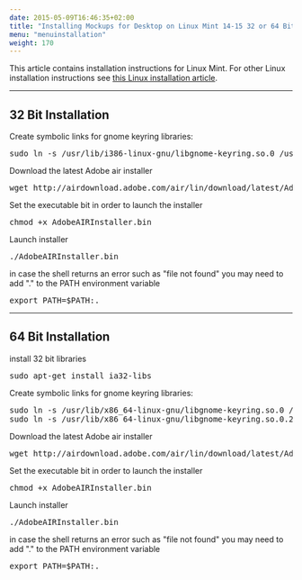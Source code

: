 ```yaml
---
date: 2015-05-09T16:46:35+02:00
title: "Installing Mockups for Desktop on Linux Mint 14-15 32 or 64 Bit"
menu: "menuinstallation"
weight: 170
---
```

This article contains installation instructions for Linux Mint. For other Linux installation instructions see [this Linux installation article](/installation/linux/).

* * *

## 32 Bit Installation

Create symbolic links for gnome keyring libraries:

<pre>sudo ln -s /usr/lib/i386-linux-gnu/libgnome-keyring.so.0 /usr/lib/libgnome-keyring.so.0</pre>

Download the latest Adobe air installer

<pre>wget http://airdownload.adobe.com/air/lin/download/latest/AdobeAIRInstaller.bin</pre>

Set the executable bit in order to launch the installer

<pre>chmod +x AdobeAIRInstaller.bin</pre>

Launch installer

<pre>./AdobeAIRInstaller.bin</pre>

in case the shell returns an error such as "file not found" you may need to add "." to the PATH environment variable

<pre>export PATH=$PATH:.</pre>

* * *

## 64 Bit Installation

install 32 bit libraries

<pre>sudo apt-get install ia32-libs</pre>

Create symbolic links for gnome keyring libraries:

<pre>sudo ln -s /usr/lib/x86_64-linux-gnu/libgnome-keyring.so.0 /usr/lib/libgnome-keyring.so.0
sudo ln -s /usr/lib/x86_64-linux-gnu/libgnome-keyring.so.0.2.0 /usr/lib/libgnome-keyring.so.0.2.0</pre>

Download the latest Adobe air installer

<pre>wget http://airdownload.adobe.com/air/lin/download/latest/AdobeAIRInstaller.bin</pre>

Set the executable bit in order to launch the installer

<pre>chmod +x AdobeAIRInstaller.bin</pre>

Launch installer

<pre>./AdobeAIRInstaller.bin</pre>

in case the shell returns an error such as "file not found" you may need to add "." to the PATH environment variable

<pre>export PATH=$PATH:.</pre>

